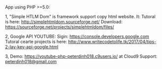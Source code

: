 App using PHP >=5.0:

1, "Simple HTLM Dom" is framework support copy html website. It: 
Tutoral is here: http://simplehtmldom.sourceforge.net/ 
Download: https://sourceforge.net/projects/simplehtmldom/files/

2, Google API YOUTUBE: 
Sigin: https://console.developers.google.com 
Tutoral cearte projects is here: http://www.writecodetolife.tk/2017/04/tips-2-lay-key-api-google.html

3, Demo:
https://youtube-php-peterdinh018.c9users.io/ at Cloud9
Support: peterdinh018@gmail.com